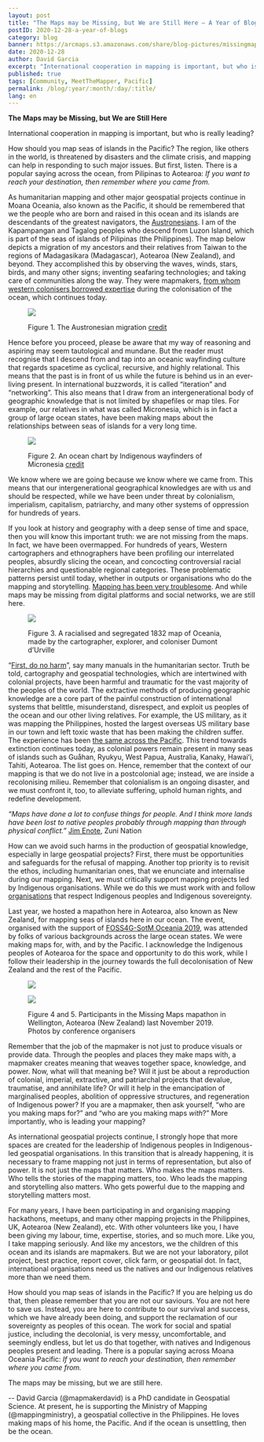 ```yaml
---
layout: post
title: "The Maps may be Missing, but We are Still Here – A Year of Blogs – Dec 2020"
postID: 2020-12-28-a-year-of-blogs
category: blog
banner: https://arcmaps.s3.amazonaws.com/share/blog-pictures/missingmaps-blog_20201228_banner.png
date: 2020-12-28
author: David Garcia 
excerpt: "International cooperation in mapping is important, but who is really leading?"
published: true
tags: [Community, MeetTheMapper, Pacific]
permalink: /blog/:year/:month/:day/:title/
lang: en
---
```

**The Maps may be Missing, but We are Still Here**

International cooperation in mapping is important, but who is really leading?

How should you map seas of islands in the Pacific? The region, like others in the world, is threatened by disasters and the climate crisis, and mapping can help in responding to such major issues. But first, listen. There is a popular saying across the ocean, from Pilipinas to Aotearoa:
*If you want to reach your destination, then remember where you came from.*

As humanitarian mapping and other major geospatial projects continue in Moana Oceania, also known as the Pacific, it should be remembered that we the people who are born and raised in this ocean and its islands are descendants of the greatest navigators, the [Austronesians](https://en.wikipedia.org/wiki/Austronesian_peoples). I am of the Kapampangan and Tagalog peoples who descend from Luzon Island, which is part of the seas of islands of Pilipinas (the Philippines). The map below depicts a migration of my ancestors and their relatives from Taiwan to the regions of Madagasikara (Madagascar), Aotearoa (New Zealand), and beyond. They accomplished this by observing the waves, winds, stars, birds, and many other signs; inventing seafaring technologies; and taking care of communities along the way. They were mapmakers, [from whom western colonisers borrowed expertise](https://en.wikipedia.org/wiki/Enrique_of_Malacca) during the colonisation of the ocean, which continues today.

<figure>
<img src="https://arcmaps.s3.amazonaws.com/share/blog-pictures/missingmaps-blog_20201228_photo1.png">
<p class="caption"> Figure 1. The Austronesian migration <a href="https://www.researchgate.net/figure/Map-outlining-migratory-paths-of-Austronesian-speaking-populations-including-estimated_fig1_224709266" target="\_blank">credit</a></p>
</figure>

Hence before you proceed, please be aware that my way of reasoning and aspiring may seem tautological and mundane. But the reader must recognise that I descend from and tap into an oceanic wayfinding culture that regards spacetime as cyclical, recursive, and highly relational. This means that the past is in front of us while the future is behind us in an ever-living present. In international buzzwords, it is called “iteration” and “networking”. This also means that I draw from an intergenerational body of geographic knowledge that is not limited by shapefiles or map tiles. For example, our relatives in what was called Micronesia, which is in fact a group of large ocean states, have been making maps about the relationships between seas of islands for a very long time.

<figure>
<img src="https://arcmaps.s3.amazonaws.com/share/blog-pictures/missingmaps-blog_20201228_photo2.png">
<p class="caption"> Figure 2. An ocean chart by Indigenous wayfinders of Micronesia <a href="https://www.nationalgeographic.org/media/micronesian-stick-chart/" target="\_blank">credit</a></p>
</figure>

We know where we are going because we know where we came from. This means that our intergenerational geographical knowledges are with us and should be respected, while we have been under threat by colonialism, imperialism, capitalism, patriarchy, and many other systems of oppression for hundreds of years.

If you look at history and geography with a deep sense of time and space, then you will know this important truth: we are not missing from the maps. In fact, we have been overmapped. For hundreds of years, Western cartographers and ethnographers have been profiling our interrelated peoples, absurdly slicing the ocean, and concocting controversial racial hierarchies and questionable regional categories. These problematic patterns persist until today, whether in outputs or organisations who do the mapping and storytelling. [Mapping has been very troublesome](https://thebaffler.com/latest/the-map-and-the-territory-aguilar-gil). And while maps may be missing from digital platforms and social networks, we are still here.

<figure>
<img src="https://arcmaps.s3.amazonaws.com/share/blog-pictures/missingmaps-blog_20201228_photo3.png">
<p class="caption"> Figure 3. A racialised and segregated 1832 map of Oceania, made by the cartographer, explorer, and coloniser Dumont d’Urville </p>
</figure>

“[First, do no harm](https://en.wikipedia.org/wiki/Primum_non_nocere)”, say many manuals in the humanitarian sector. Truth be told, cartography and geospatial technologies, which are intertwined with colonial projects, have been harmful and traumatic for the vast majority of the peoples of the world. The extractive methods of producing geographic knowledge are a core part of the painful construction of international systems that belittle, misunderstand, disrespect, and exploit us peoples of the ocean and our other living relatives. For example, the US military, as it was mapping the Philippines, hosted the largest overseas US military base in our town and left toxic waste that has been making the children suffer. The experience has been [the same across the Pacific](https://www.theguardian.com/world/2020/oct/11/poisoning-the-pacific-new-book-details-us-military-contamination-of-islands-and-ocean). This trend towards extinction continues today, as colonial powers remain present in many seas of islands such as Guåhan, Ryukyu, West Papua, Australia, Kanaky, Hawaiʻi, Tahiti, Aotearoa. The list goes on. Hence, remember that the context of our mapping is that we do not live in a postcolonial age; instead, we are inside a recolonising milieu. Remember that colonialism is an ongoing disaster, and we must confront it, too, to alleviate suffering, uphold human rights, and redefine development.

*“Maps have done a lot to confuse things for people. And I think more lands have been lost to native peoples probably through mapping than through physical conflict.”* [Jim Enote](https://aeon.co/videos/native-cartography-a-bold-mapmaking-project-that-challenges-western-notions-of-place), Zuni Nation

How can we avoid such harms in the production of geospatial knowledge, especially in large geospatial projects? First, there must be opportunities and safeguards for the refusal of mapping. Another top priority is to revisit the ethos, including humanitarian ones, that we enunciate and internalise during our mapping. Next, we must critically support mapping projects led by Indigenous organisations. While we do this we must work with and follow [organisations](https://www.indigenousmaps.com/) that respect Indigenous peoples and Indigenous sovereignty.

Last year, we hosted a mapathon here in Aotearoa, also known as New Zealand, for mapping seas of islands here in our ocean. The event, organised with the support of [FOSS4G-SotM Oceania 2019](https://www.osgeo.org/events/foss4g-sotm-oceania-2019/), was attended by folks of various backgrounds across the large ocean states. We were making maps for, with, and by the Pacific. I acknowledge the Indigenous peoples of Aotearoa for the space and opportunity to do this work, while I follow their leadership in the journey towards the full decolonisation of New Zealand and the rest of the Pacific.

<figure>
<img src="https://arcmaps.s3.amazonaws.com/share/blog-pictures/missingmaps-blog_20201228_photo4.png">
</figure>

<figure>
<img src="https://arcmaps.s3.amazonaws.com/share/blog-pictures/missingmaps-blog_20201228_photo5.png">
<p class="caption"> Figure 4 and 5. Participants in the Missing Maps mapathon in Wellington, Aotearoa (New Zealand) last November 2019. Photos by conference organisers</p>
</figure>

Remember that the job of the mapmaker is not just to produce visuals or provide data. Through the peoples and places they make maps with, a mapmaker creates meaning that weaves together space, knowledge, and power. Now, what will that meaning be? Will it just be about a reproduction of colonial, imperial, extractive, and patriarchal projects that devalue, traumatise, and annihilate life? Or will it help in the emancipation of marginalised peoples, abolition of oppressive structures, and regeneration of Indigenous power? If you are a mapmaker, then ask yourself, “who are you making maps for?” and “who are you making maps *with*?” More importantly, who is leading your mapping?

As international geospatial projects continue, I strongly hope that more spaces are created for the leadership of Indigenous peoples in Indigenous-led geospatial organisations. In this transition that is already happening, it is necessary to frame mapping not just in terms of representation, but also of power.  It is not just the maps that matters. Who makes the maps matters. Who tells the stories of the mapping matters, too. Who leads the mapping and storytelling also matters. Who gets powerful due to the mapping and storytelling matters most.

For many years, I have been participating in and organising mapping hackathons, meetups, and many other mapping projects in the Philippines, UK, Aotearoa (New Zealand), etc. With other volunteers like you, I have been giving my labour, time, expertise, stories, and so much more. Like you, I take mapping seriously. And like my ancestors, we the children of this ocean and its islands are mapmakers. But we are not your laboratory, pilot project, best practice, report cover, click farm, or geospatial dot. In fact, international organisations need us the natives and our Indigenous relatives more than we need them.

How should you map seas of islands in the Pacific? If you are helping us do that, then please remember that you are not our saviours. You are not here to save us. Instead, you are here to contribute to our survival and success, which we have already been doing, and support the reclamation of our sovereignty as peoples of this ocean. The work for social and spatial justice, including the decolonial, is very messy, uncomfortable, and seemingly endless, but let us do that together, with natives and Indigenous peoples present and leading. There is a popular saying across Moana Oceania Pacific:
*If you want to reach your destination, then remember where you came from.*

The maps may be missing, but we are still here.

-- 
David Garcia (@mapmakerdavid) is a PhD candidate in Geospatial Science. At present, he is supporting the Ministry of Mapping (@mappingministry), a geospatial collective in the  Philippines. He loves making maps of his home, the Pacific. And if the ocean is unsettling, then be the ocean.
